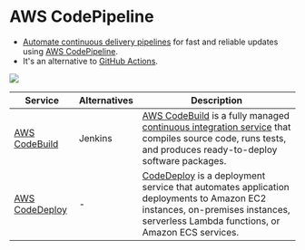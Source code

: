 # AWS CodePipeline
- [Automate continuous delivery pipelines](https://github.com/Anshul619/HLD-System-Designs/blob/main/13_DevOps/CI&CD/Readme.md) for fast and reliable updates using [AWS CodePipeline](https://aws.amazon.com/codepipeline/).
- It's an alternative to [GitHub Actions](https://github.com/features/actions).

![](https://k21academy.com/wp-content/uploads/2021/03/php-project-release-pipeline-1536x758.png)

| Service                                                                                | Alternatives | Description                                                                                                                                                                                                                                            |
|----------------------------------------------------------------------------------------|--------------|--------------------------------------------------------------------------------------------------------------------------------------------------------------------------------------------------------------------------------------------------------|
| [AWS CodeBuild](https://aws.amazon.com/codebuild/)                                     | Jenkins      | [AWS CodeBuild](https://aws.amazon.com/codebuild/) is a fully managed [continuous integration service](https://github.com/Anshul619/HLD-System-Designs/blob/main/13_DevOps/CI&CD/Readme.md) that compiles source code, runs tests, and produces ready-to-deploy software packages.                         |
| [AWS CodeDeploy](https://docs.aws.amazon.com/codedeploy/latest/userguide/welcome.html) | -            | [CodeDeploy](https://docs.aws.amazon.com/codedeploy/latest/userguide/welcome.html) is a deployment service that automates application deployments to Amazon EC2 instances, on-premises instances, serverless Lambda functions, or Amazon ECS services. |
 